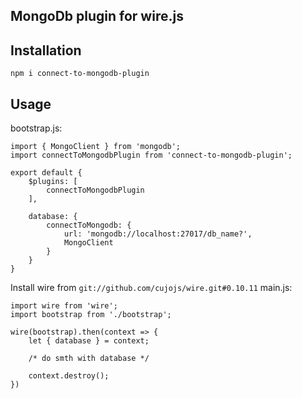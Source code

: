 ## MongoDb plugin for wire.js

## Installation
`npm i connect-to-mongodb-plugin`

## Usage
bootstrap.js:
```
import { MongoClient } from 'mongodb';
import connectToMongodbPlugin from 'connect-to-mongodb-plugin';

export default {
    $plugins: [
        connectToMongodbPlugin
    ],

    database: {
        connectToMongodb: {
            url: 'mongodb://localhost:27017/db_name?',
            MongoClient
        }
    }
}
```
Install wire from `git://github.com/cujojs/wire.git#0.10.11`
main.js:
```
import wire from 'wire';
import bootstrap from './bootstrap';

wire(bootstrap).then(context => {
    let { database } = context;

    /* do smth with database */

    context.destroy();
})
```
